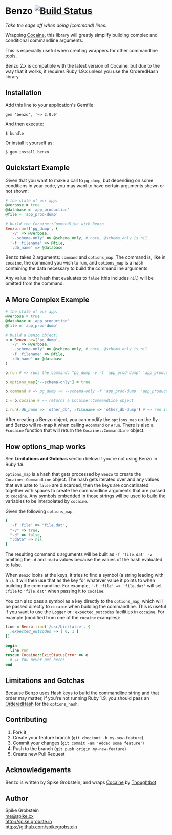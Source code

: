 # Benzo  [![Build Status](https://travis-ci.org/spikegrobstein/benzo.png)](https://travis-ci.org/spikegrobstein/benzo)

*Take the edge off when doing (command) lines.*

Wrapping [Cocaine](https://github.com/thoughtbot/cocaine), this library will
greatly simplify building complex and conditional commandline arguments.

This is especially useful when creating wrappers for other commandline tools.

Benzo 2.x is compatible with the latest version of Cocaine, but due to the way
that it works, it requires Ruby 1.9.x unless you use the OrderedHash library.

## Installation

Add this line to your application's Gemfile:

    gem 'benzo', '~> 2.0.0'

And then execute:

    $ bundle

Or install it yourself as:

    $ gem install benzo

## Quickstart Example

Given that you want to make a call to `pg_dump`, but depending on some conditions
in your code, you may want to have certain arguments shown or not shown:

```ruby
# the state of our app:
@verbose = true
@database = 'app_production'
@file = 'app_prod-dump'

# build the Cocaine::Commandline with Benzo
Benzo.run!('pg_dump', {
  '-v' => @verbose,
  '--schema-only' => @schema_only, # note, @schema_only is nil
  '-f :filename' => @file,
  ':db_name' => @database
```

Benzo takes 2 arguments: `command` and `options_map`. The command is, like in
`cocaine`, the command you wish to run, and `options_map` is a hash containing
the data necessary to build the commandline arguments.

Any value in the hash that evaluates to `false` (this includes `nil`) will be
omitted from the command.

## A More Complex Example

```ruby
# the state of our app:
@verbose = true
@database = 'app_production'
@file = 'app_prod-dump'

# build a Benzo object:
b = Benzo.new('pg_dump',
  '-v' => @verbose,
  '--schema-only' => @schema_only, # note, @schema_only is nil
  '-f :filename' => @file,
  ':db_name' => @database
)

b.run # => runs the command: "pg_dump -v -f 'app_prod-dump' 'app_production'"

b.options_map['--schema-only'] = true

b.command # => pg_dump -v --schema-only -f 'app_prod-dump' 'app_production'

c = b.cocaine # => returns a Cocaine::CommandLine object

c.run(:db_name => 'other_db', :filename => 'other_db-dump') # => run it with different options
```

After creating a Benzo object, you can modify the `options_map` on the fly and
Benzo will re-map it when calling `#command` or `#run`. There is also a `#cocaine`
function that will return the `Cocaine::CommandLine` object.

## How options_map works

See **Limitations and Gotchas** section below if you're not using Benzo in Ruby 1.9.

`options_map` is a hash that gets processed by `Benzo` to create the
`Cocaine::CommandLine` object. The hash gets iterated over and any values that
evaluate to `false` are discarded, then the keys are concatinated together with
spaces to create the commandline arguments that are passed to `cocaine`. Any
symbols embedded in those strings will be used to build the variables to be
interpolated by `cocaine`.

Given the following `options_map`:

```ruby
{
  '-f :file' => "file.dat",
  "-v" => true,
  "-d" => false,
  ":data" => nil
}
```

The resulting command's arguments will be built as `-f 'file.dat' -v` omitting the
`-d` and `:data` values because the values of the hash evaluated to false.

When `Benzo` looks at the keys, it tries to find a symbol (a string leading with
a `:`). It will then use that as the key for whatever value it points to when
building the commandline. For example, `'-f :file' => 'file.dat'` will set `:file`
to `'file.dat'` when passing it to `cocaine`.

You can also pass a symbol as a key directly to the `options_map`, which will be
passed directly to `cocaine` when building the commandline. This is useful if you
want to use the `Logger` or `:expected_outcodes` facilities in `cocaine`. For
example (modified from one of the `cocaine` examples):

```ruby
line = Benzo.line('/usr/bin/false', {
  :expected_outcodes => [ 0, 1 ]
})

begin
  line.run
rescue Cocaine::ExitStatusError => e
  # => You never get here!
end
```

## Limitations and Gotchas

Because Benzo uses Hash keys to build the commandline string and that order may matter,
if you're not running Ruby 1.9, you should pass an [OrderedHash](https://rubygems.org/gems/orderedhash)
for the `options_hash`.

## Contributing

1. Fork it
2. Create your feature branch (`git checkout -b my-new-feature`)
3. Commit your changes (`git commit -am 'Added some feature'`)
4. Push to the branch (`git push origin my-new-feature`)
5. Create new Pull Request

## Acknowledgements

Benzo is written by Spike Grobstein, and wraps [Cocaine](https://github.com/thoughtbot/cocaine) by
[Thoughtbot](http://www.thoughtbot.com)

## Author

Spike Grobstein  
me@spike.cx  
http://spike.grobste.in  
https://github.com/spikegrobstein

